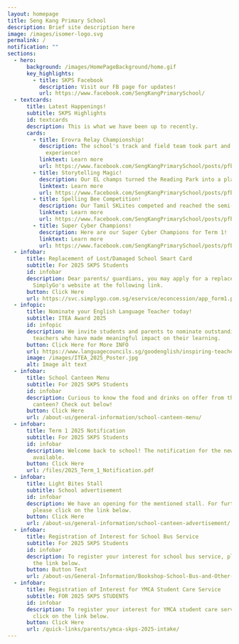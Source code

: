 ```yaml
---
layout: homepage
title: Seng Kang Primary School
description: Brief site description here
image: /images/isomer-logo.svg
permalink: /
notification: ""
sections:
  - hero:
      background: /images/HomePageBackground/home.gif
      key_highlights:
        - title: SKPS Facebook
          description: Visit our FB page for updates!
          url: https://www.facebook.com/SengKangPrimarySchool/
  - textcards:
      title: Latest Happenings!
      subtitle: SKPS Highlights
      id: textcards
      description: This is what we have been up to recently.
      cards:
        - title: Erovra Relay Championship!
          description: The school's track and field team took part and had a memorable
            experience!
          linktext: Learn more
          url: https://www.facebook.com/SengKangPrimarySchool/posts/pfbid02YYaaqA2vnHyNDVwQjLLbgAnzQvJAxmxfBqfgFiHqDTTEDMc1WEE5G9Ne5dNMHhhdl
        - title: Storytelling Magic!
          description: Our EL champs turned the Reading Park into a place of magic!
          linktext: Learn more
          url: https://www.facebook.com/SengKangPrimarySchool/posts/pfbid02dEJ4gdTJQRMAmd3GUBT3XrppeJ7LS4C1FbU6Wk3P7gZWCD5sneMR6YeeTRgVhRWyl
        - title: Spelling Bee Competition!
          description: Our Tamil SKLites competed and reached the semi-finals!
          linktext: Learn more
          url: https://www.facebook.com/SengKangPrimarySchool/posts/pfbid04yRBKwzKwAQA88xwGa6zSmqvDYsiZYZ8PCCbkUgfcX1ugca8KECicoNpBMPVMTgzl
        - title: Super Cyber Champions!
          description: Here are our Super Cyber Champions for Term 1!
          linktext: Learn more
          url: https://www.facebook.com/SengKangPrimarySchool/posts/pfbid0GexB2UguTs6phAGhyTpWA4obATQxoUoETU4T8QEneEPN23MhPnDBYnfEEzNZNtVSl
  - infobar:
      title: Replacement of Lost/Damaged School Smart Card
      subtitle: For 2025 SKPS Students
      id: infobar
      description: Dear parents/ guardians, you may apply for a replacement card via
        SimplyGo's website at the following link.
      button: Click Here
      url: https://svc.simplygo.com.sg/eservice/econcession/app_form1.php?app_type=2
  - infopic:
      title: Nominate your English Language Teacher today!
      subtitle: ITEA Award 2025
      id: infopic
      description: We invite students and parents to nominate outstanding English
        teachers who have made meaningful impact on their learning.
      button: Click Here for More INFO
      url: https://www.languagecouncils.sg/goodenglish/inspiring-teacher-of-english-award/nomination-information
      image: /images/ITEA_2025_Poster.jpg
      alt: Image alt text
  - infobar:
      title: School Canteen Menu
      subtitle: For 2025 SKPS Students
      id: infobar
      description: Curious to know the food and drinks on offer from the school
        canteen? Check out below!
      button: Click Here
      url: /about-us/general-information/school-canteen-menu/
  - infobar:
      title: Term 1 2025 Notification
      subtitle: For 2025 SKPS Students
      id: infobar
      description: Welcome back to school! The notification for the new term is now
        available.
      button: Click Here
      url: /files/2025_Term_1_Notification.pdf
  - infobar:
      title: Light Bites Stall
      subtitle: School advertisement
      id: infobar
      description: We have an opening for the mentioned stall. For further details,
        please click on the link below.
      button: Click Here
      url: /about-us/general-information/school-canteen-advertisement/
  - infobar:
      title: Registration of Interest for School Bus Service
      subtitle: For 2025 SKPS Students
      id: infobar
      description: To register your interest for school bus service, please click on
        the link below.
      button: Button Text
      url: /about-us/General-Information/Bookshop-School-Bus-and-Other-Services/
  - infobar:
      title: Registration of Interest for YMCA Student Care Service
      subtitle: FOR 2025 SKPS STUDENTS
      id: infobar
      description: To register your interest for YMCA student care service, please
        click on the link below.
      button: Click Here
      url: /quick-links/parents/ymca-skps-2025-intake/
---
```

